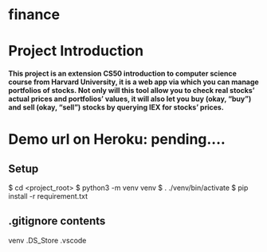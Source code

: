 # finance

# Project Introduction

#### This project is an extension CS50 introduction to computer science course from Harvard University, it is a web app via which you can manage portfolios of stocks. Not only will this tool allow you to check real stocks’ actual prices and portfolios’ values, it will also let you buy (okay, “buy”) and sell (okay, “sell”) stocks by querying IEX for stocks’ prices.


# Demo url on Heroku: pending....




## Setup
$ cd <project_root>
$ python3 -m venv venv
$ . ./venv/bin/activate
$ pip install -r requirement.txt

## .gitignore contents
venv
.DS_Store
.vscode
